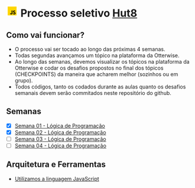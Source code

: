 # ![](images/icons8-javascript-color-32.png) Processo seletivo [Hut8](http://hut8.com.br/)

## Como vai funcionar?

- O processo vai ser tocado ao longo das próximas 4 semanas.
- Todas segundas avançamos um tópico na plataforma da Otterwise.
- Ao longo das semanas, devemos visualizar os tópicos na plataforma da Otterwise  e codar os desafios propostos no final dos tópicos (CHECKPOINTS) da maneira que acharem melhor (sozinhos ou em grupo).
- Todos códigos, tanto os codados durante as aulas quanto os desafios semanais devem serão commitados neste repositório do github.

## Semanas

- [x] [Semana 01 - Lógica de Programação](./Semana%2001%20-%20L%C3%B3gica%20de%20Programa%C3%A7%C3%A3o/)
- [x] [Semana 02 - Lógica de Programação](./Semana%2002%20-%20L%C3%B3gica%20de%20Programa%C3%A7%C3%A3o/)
- [ ] [Semana 03 - Lógica de Programação](./Semana%2003%20-%20L%C3%B3gica%20de%20Programa%C3%A7%C3%A3o/)
- [ ] [Semana 04 - Lógica de Programação](./Semana%2004%20-%20L%C3%B3gica%20de%20Programa%C3%A7%C3%A3o/)

## Arquitetura e Ferramentas

- [Utilizamos a linguagem JavaScript](https://www.javascript.com/)